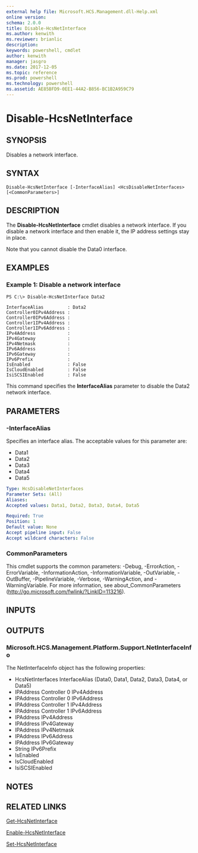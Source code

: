 ```yaml
---
external help file: Microsoft.HCS.Management.dll-Help.xml
online version: 
schema: 2.0.0
title: Disable-HcsNetInterface
ms.author: kenwith
ms.reviewer: brianlic
description: 
keywords: powershell, cmdlet
author: kenwith
manager: jasgro
ms.date: 2017-12-05
ms.topic: reference
ms.prod: powershell
ms.technology: powershell
ms.assetid: AE85BFD9-0EE1-44A2-B856-BC1B2A959C79
---
```


# Disable-HcsNetInterface

## SYNOPSIS
Disables a network interface.

## SYNTAX

```
Disable-HcsNetInterface [-InterfaceAlias] <HcsDisableNetInterfaces> [<CommonParameters>]
```

## DESCRIPTION
The **Disable-HcsNetInterface** cmdlet disables a network interface.
If you disable a network interface and then enable it, the IP address settings stay in place.

Note that you cannot disable the Data0 interface.

## EXAMPLES

### Example 1: Disable a network interface
```
PS C:\> Disable-HcsNetInterface Data2

InterfaceAlias         : Data2
Controller0IPv4Address :
Controller0IPv6Address :
Controller1IPv4Address :
Controller1IPv6Address :
IPv4Address            :
IPv4Gateway            :
IPv4Netmask            :
IPv6Address            :
IPv6Gateway            :
IPv6Prefix             :
IsEnabled              : False
IsCloudEnabled         : False
IsiSCSIEnabled         : False
```

This command specifies the **InterfaceAlias** parameter to disable the Data2 network interface.

## PARAMETERS

### -InterfaceAlias
Specifies an interface alias.
The acceptable values for this parameter are:

- Data1
- Data2 
- Data3
- Data4 
- Data5

```yaml
Type: HcsDisableNetInterfaces
Parameter Sets: (All)
Aliases: 
Accepted values: Data1, Data2, Data3, Data4, Data5

Required: True
Position: 1
Default value: None
Accept pipeline input: False
Accept wildcard characters: False
```

### CommonParameters
This cmdlet supports the common parameters: -Debug, -ErrorAction, -ErrorVariable, -InformationAction, -InformationVariable, -OutVariable, -OutBuffer, -PipelineVariable, -Verbose, -WarningAction, and -WarningVariable. For more information, see about_CommonParameters (http://go.microsoft.com/fwlink/?LinkID=113216).

## INPUTS

## OUTPUTS

### Microsoft.HCS.Management.Platform.Support.NetInterfaceInfo
The NetInterfaceInfo object has the following properties:

- HcsNetInterfaces InterfaceAlias (Data0, Data1, Data2, Data3, Data4, or Data5) 
- IPAddress Controller 0 IPv4Address 
- IPAddress Controller 0 IPv6Address 
- IPAddress Controller 1 IPv4Address 
- IPAddress Controller 1 IPv6Address 
- IPAddress IPv4Address 
- IPAddress IPv4Gateway 
- IPAddress IPv4Netmask 
- IPAddress IPv6Address 
- IPAddress IPv6Gateway 
- String IPv6Prefix 
- IsEnabled 
- IsCloudEnabled 
- IsiSCSIEnabled

## NOTES

## RELATED LINKS

[Get-HcsNetInterface](./Get-HcsNetInterface.md)

[Enable-HcsNetInterface](./Enable-HcsNetInterface.md)

[Set-HcsNetInterface](./Set-HcsNetInterface.md)
